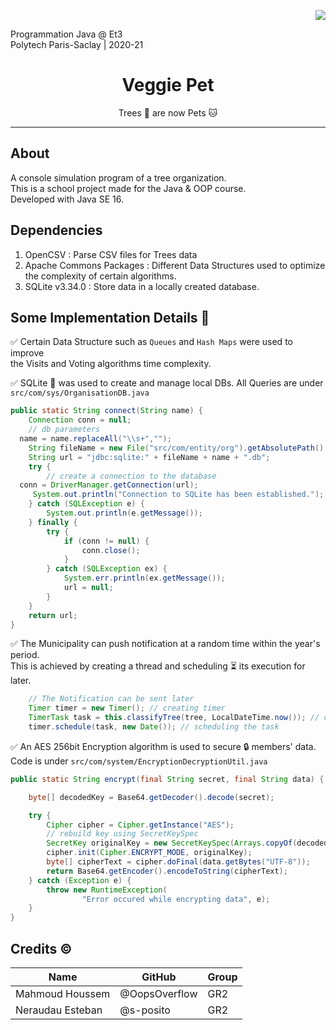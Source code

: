 
<p align = right> <img src =https://forthebadge.com/images/badges/made-with-java.svg></p>

Programmation Java @ Et3  
Polytech Paris-Saclay | 2020-21

<h1 align = "center">Veggie Pet</h1>
<p align = center> Trees 🌲 are now Pets 🐱 </p>

***
## About
A console simulation program of a tree organization.</br>
This is a school project made for the Java & OOP course.</br>
Developed with Java SE 16.

## Dependencies

 1. OpenCSV : Parse CSV files for Trees data
 2. Apache Commons Packages : Different Data Structures used to optimize the complexity of certain algorithms. 
 3. SQLite v3.34.0 : Store data in a locally created database. 

## Some Implementation Details 🔎
✅ Certain Data Structure such as `Queues` and `Hash Maps` were used to improve</br> the Visits and Voting algorithms time complexity.


✅  SQLite 💾 was used to create and manage local DBs. All Queries are under `src/com/sys/OrganisationDB.java` 


```java
public static String connect(String name) {  
    Connection conn = null;  
    // db parameters  
  name = name.replaceAll("\\s+","");  
    String fileName = new File("src/com/entity/org").getAbsolutePath() + "\\";  
    String url = "jdbc:sqlite:" + fileName + name + ".db";  
    try {  
        // create a connection to the database  
  conn = DriverManager.getConnection(url);  
     System.out.println("Connection to SQLite has been established.");  
    } catch (SQLException e) {  
        System.out.println(e.getMessage());  
    } finally {  
        try {  
            if (conn != null) {  
                conn.close();  
            }  
        } catch (SQLException ex) {  
            System.err.println(ex.getMessage());  
            url = null;  
        }  
    }  
    return url;  
}
```
✅ The Municipality can push notification at a random time within the year's period.</br>
This is achieved by creating a thread and scheduling ⏳ its execution for later.
```java
    // The Notification can be sent later
    Timer timer = new Timer(); // creating timer
    TimerTask task = this.classifyTree(tree, LocalDateTime.now()); // creating timer task
    timer.schedule(task, new Date()); // scheduling the task
```

✅ An AES 256bit Encryption algorithm is used to secure 🔒 members' data.</br>
  Code is under ``src/com/system/EncryptionDecryptionUtil.java``

```java
public static String encrypt(final String secret, final String data) {

    byte[] decodedKey = Base64.getDecoder().decode(secret);

    try {
        Cipher cipher = Cipher.getInstance("AES");
        // rebuild key using SecretKeySpec
        SecretKey originalKey = new SecretKeySpec(Arrays.copyOf(decodedKey, 16), "AES");
        cipher.init(Cipher.ENCRYPT_MODE, originalKey);
        byte[] cipherText = cipher.doFinal(data.getBytes("UTF-8"));
        return Base64.getEncoder().encodeToString(cipherText);
    } catch (Exception e) {
        throw new RuntimeException(
                "Error occured while encrypting data", e);
    }
}
```

## Credits ©
|    Name            |GitHub|Group|
|----------------|-------------------------------|-----------------------------|
|Mahmoud Houssem|@OopsOverflow            |GR2           |
|Neraudau Esteban|@s-posito|GR2		|


   
